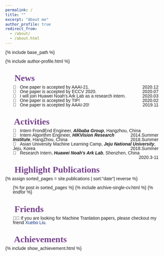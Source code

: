 ```yaml
---
permalink: /
title: ""
excerpt: "About me"
author_profile: true
redirect_from: 
  - /about/
  - /about.html
---
```


{% include base_path %}
<!-- <link href="https://fonts.googleapis.com/css?family=Berkshire+Swash" rel="stylesheet"> -->
<link href="https://fonts.googleapis.com/css?family=Stylish" rel="stylesheet">
<!-- <link href="https://fonts.googleapis.com/css?family=Inconsolata&display=swap" rel="stylesheet"> -->

<style type="text/css">
  #main{
    margin-top: 0px;
    margin-bottom: 0px;
    background:#fff;
    /* box-shadow: 0px 10px 10px #aaa; */
    padding:20px;
    width:1060px;
  }
  .page{
    width:100%;
  }
  .page__inner-wrap{
    background-color: #fff;
  }
  .page__footer{
    margin-top: 0px;
  }
	h1,h2,h3,h4,h5,h6{
		font-family: 'Stylish', serif;
    font-weight:bolder;
    color: #77428D;
    margin-bottom:0px;
	}
	body{
		font-family: 'Stylish', sans-serif;
	}
  .page{
    padding: 0px;
  }
  .page__meta{
    margin-top: 0px;
  }
  .page__footer{
    background-color: #333;
    border: none;
  }
  .page__title{
    margin:0;
  }
  .sidebar{
    margin:0 auto;
  }
i{
  font-weight:bold
}
h1 ul{
  margin: 5px 0px;
  padding-left:0px;
  margin-bottom:30px;
}

</style>

<style type="text/css">
  body{
    line-height: 1em;
  }
  a{
    color:#113285;
    text-decoration: none;
  }
  b{
    color:#77428D;
  }
  .post-teaser{
    box-shadow: 3px 0px 3px #ccc;
  }

  .links{
    color: #77428D;
    float: left;
    display: block;
    margin: 0 2px;
  }
  /*.author b{
    color: #77428D;
  }*/
</style>

{% include author-profile.html %}

👾 News
======
<ul class="news" style="list-style: none;width: 91%;">
<li>🎉  &nbsp;&nbsp;One paper is accepted by AAAI-21. <div style="float: right;">2020.12 </div> </li>
<li>🎉  &nbsp;&nbsp;One paper is accepted by ECCV 2020. <div style="float: right;">2020.07 </div> </li>
<li>🎉  &nbsp;&nbsp;I will join Huawei Noah's Ark Lab as a research intern. <div style="float: right;">2020.03 </div> </li>
<li>🎉  &nbsp;&nbsp;One paper is accepted by TIP! <div style="float: right;">2020.02 </div> </li>
<li>🎉  &nbsp;&nbsp;One paper is accepted by AAAI-20! <div style="float: right;">2019.11 </div></li>
</ul>

👾 Activities
=======
<ul style="list-style: none;width: 91%;">

<li>🚀 &nbsp;&nbsp;Intern FrondEnd Engineer, <i>Alibaba Group</i>, Hangzhou, China <div style="float: right;">2014.Summer </div></li>
<li>🚀 &nbsp;&nbsp;Intern Algorithm Engineer, <i>HIKVision Research Institute</i>, HangZhou, China <div style="float: right;"><div style="float: right;">2018.Summer </div> </div></li>
<li>🚀 &nbsp;&nbsp;Asian University Machine Learning Camp, <i>Jeju National University</i>, Jeju, Korea <div style="float: right;">2018.Summer</div></li>
<li>🚀 &nbsp;&nbsp;Research Intern, <i>Huawei Noah's Ark Lab</i>, Shenzhen, China <div style="float: right;">2020.3-11 </div></li>
</ul>


👾 Highlight Publications
=======
{% assign sorted_pages = site.publications | sort:"date"| reverse %}
<ul>
{% for post in sorted_pages %}
    {% include archive-single-cv.html %}
{% endfor %}
</ul>


👾 Friends
=======
<ul style="list-style: none;">
<li>👨‍🎓  If you are looking for Machine Tranlation papers, please checkout my friend <a href="https://sunbowliu.github.io/">Xuebo Liu</a>. </li>
</ul>


👾 Achievements
=======
{% include show_achievement.html %}

